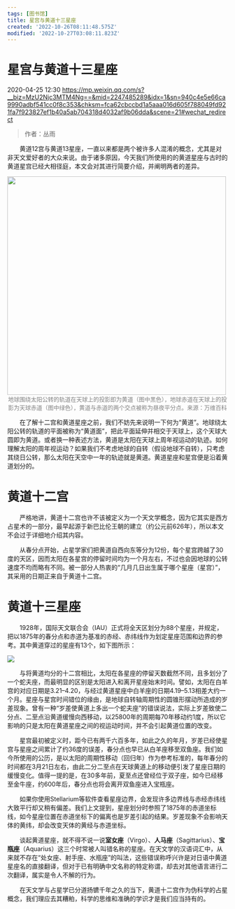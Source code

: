 ```yaml
---
tags: [图书馆]
title: 星宫与黄道十三星座
created: '2022-10-26T08:11:48.575Z'
modified: '2022-10-27T03:08:11.823Z'
---
```


# 星宫与黄道十三星座
2020-04-25 12:30
https://mp.weixin.qq.com/s?__biz=MzU2Njc3MTM4Ng==&mid=2247485289&idx=1&sn=940c4e5e66ca9990adbf541cc0f8c353&chksm=fca62cbccbd1a5aaa016d605f788049fd921fa7f923827ef1b40a5ab704318d4032af9b06dda&scene=21#wechat_redirect

> 作者：丛雨

&emsp;&emsp;黄道12宫与黄道13星座，一直以来都是两个被许多人混淆的概念，尤其是对非天文爱好者的大众来说。由于诸多原因，今天我们所使用的的黄道星座与古时的黄道星宫已经大相径庭，本文会对其进行简要介绍，并阐明两者的差异。

<img src="https://tvax1.sinaimg.cn/large/006UcwnJly1h7jnrtg3g6j30oh0p0ahx.jpg" width = 500/>
<center><font size=2px color=grey>地球围绕太阳公转的轨道在天球上的投影即为黄道（图中黑色），地球赤道在天球上的投影为天球赤道（图中绿色），黄道与赤道的两个交点被称为昼夜平分点。来源：万维百科</font></center>

&emsp;&emsp;在了解十二宫和黄道星座之前，我们不妨先来说明一下何为“黄道”。地球绕太阳公转的轨道的平面被称为“黄道面”，把此平面延伸并相交于天球上，这个天球大圆即为黄道。或者换一种表述方法，黄道是太阳在天球上周年视运动的轨迹。如何理解太阳的周年视运动？如果我们不考虑地球的自转（假设地球不自转），只考虑其绕日公转，那么太阳在天空中一年的轨迹就是黄道。黄道星座和星宫便是沿着黄道划分的。

# 黄道十二宫

&emsp;&emsp;严格地讲，黄道十二宫也许不该被定义为一个天文学概念，因为它其实是西方占星术的一部分，最早起源于新巴比伦王朝的建立（约公元前626年），所以本文不会过于详细地介绍其内容。

&emsp;&emsp;从春分点开始，占星学家们把黄道自西向东等分为12份，每个星宫跨越了30度的天区，因而太阳在各星宫的停留时间均为一个月左右，不过也会因地球的公转速度不均而略有不同。被一部分人热衷的“几月几日出生属于哪个星座（星宫）”，其采用的日期正来自于黄道十二宫。

# 黄道十三星座

&emsp;&emsp;1928年，国际天文联合会（IAU）正式将全天区划分为88个星座，并规定，把以1875年的春分点和赤道为基准的赤经、赤纬线作为划定星座范围和边界的参考。其中黄道穿过的星座有13个，如下图所示：

<img src="https://tva2.sinaimg.cn/large/006UcwnJly1h7jo3zxe6yj30u00efn9p.jpg"/>

&emsp;&emsp;与将黄道均分的十二宫相比，太阳在各星座的停留天数截然不同，且多划分了一个蛇夫座，而最明显的区别是太阳进入和离开星座始末时间。譬如，太阳在白羊宫的对应日期是3.21–4.20，与经过黄道星座中白羊座的日期4.19–5.13相差大约一个月。星座与星宫时间错位的缘由，是地球自转轴周期性的圆锥形摆动所造成的岁差现象。曾有一种“岁差使黄道上多出一个蛇夫座”的错误说法，实际上岁差致使二分点、二至点沿黄道缓慢向西移动，以25800年的周期每70年移动约1度，所以它影响的只是太阳在黄道星座之间的视运动时间，并不会引起黄道位置的改变。

&emsp;&emsp;星宫最初被定义时，距今已有两千六百多年，如此之久的年月，岁差已经使星宫与星座之间累计了约36度的误差，春分点也早已从白羊座移至双鱼座。我们如今所使用的公历，是以太阳的周期性移动（回归年）作为参考标准的，每年春分的时间都在3月21日左右，由此二分二至点在天球黄道上的移动便引发了星座日期的缓慢变化。值得一提的是，在30多年前，夏至点还曾经位于双子座，如今已经移至金牛座，约600年后，春分点也将会离开双鱼座进入宝瓶座。

&emsp;&emsp;如果你使用Stellarium等软件查看星座边界，会发现许多边界线与赤经赤纬线大致平行却又稍有偏差。我们上文提到，星座划分时参照了1875年的赤道坐标线，如今星座位置在赤道坐标下的偏离也是岁差引起的结果。岁差现象不会影响天体的黄纬，却会改变天体的黄经与赤道坐标。

&emsp;&emsp;谈起黄道星座，就不得不说一说**室女座**（Virgo）、**人马座**（Sagittarius）、**宝瓶座**（Aquarius）这三个时常被人叫错名称的星座。在天文学的汉语词汇中，从来就不存在“处女座、射手座、水瓶座”的叫法，这些错误称呼兴许是对日语中黄道星座名的直接翻译，但对于已有明确中文名称的特定称谓，却去对其他语言进行二次翻译，属实是令人不解的行为。

&emsp;&emsp;在天文学与占星学已分道扬镳千年之久的当下，黄道十二宫作为伪科学的占星概念，我们理应去其糟粕，科学的思维和准确的学识才是我们应当持有的。
